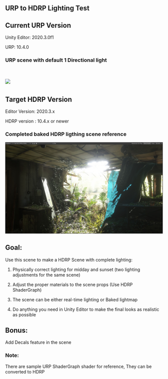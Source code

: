 ## URP to HDRP Lighting Test
 
## Current URP Version

Unity Editor: 2020.3.0f1 

URP: 10.4.0

### URP scene with default 1 Directional light
![](https://github.com/unity-cn/MegascansAbandonedApartment_URP/blob/main/MegascansAbandonedApartment_URP.jpg)
======================================================================

## Target HDRP Version

Editor Version: 2020.3.x

HDRP version : 10.4.x or newer

### Completed baked HDRP ligthing scene reference
![](https://github.com/unity-cn/MegascansAbandonedApartment_URP/blob/main/MegascansAbandonedApartment_HDRP.jpg)

## Goal:

Use this scene to make a HDRP Scene with complete lighting:


1. Physically correct lighting for midday and sunset (two lighting adjustments for the same scene)


2. Adjust the proper materials to the scene props (Use HDRP ShaderGraph)


3. The scene can be either real-time lighting or Baked lightmap


4. Do anything you need in Unity Editor to make the final looks as realistic as possible


## Bonus:

Add Decals feature in the scene

### Note:
There are sample URP ShaderGraph shader for reference, They can be converted to HDRP

